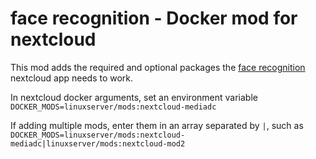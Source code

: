# face recognition - Docker mod for nextcloud

This mod adds the required and optional packages the [face recognition](https://apps.nextcloud.com/apps/facerecognition) nextcloud app needs to work.

In nextcloud docker arguments, set an environment variable `DOCKER_MODS=linuxserver/mods:nextcloud-mediadc`

If adding multiple mods, enter them in an array separated by `|`, such as `DOCKER_MODS=linuxserver/mods:nextcloud-mediadc|linuxserver/mods:nextcloud-mod2`
